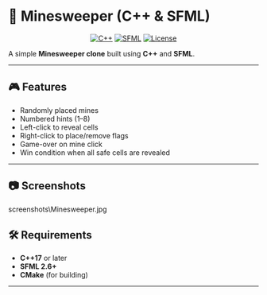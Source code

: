 # 🧩 Minesweeper (C++ & SFML)

<p align="center">
  <a href="#"><img alt="C++" src="https://img.shields.io/badge/C%2B%2B-17+-00599C?logo=c%2B%2B"></a>
  <a href="#"><img alt="SFML" src="https://img.shields.io/badge/SFML-2.6+-8CC445?logo=c%2B%2B"></a>
  <a href="#"><img alt="License" src="https://img.shields.io/badge/License-MIT-informational.svg"></a>
</p>

A simple **Minesweeper clone** built using **C++** and **SFML**.

---

## 🎮 Features

- Randomly placed mines
- Numbered hints (1–8)
- Left-click to reveal cells
- Right-click to place/remove flags
- Game-over on mine click
- Win condition when all safe cells are revealed

---

## 📷 Screenshots

screenshots\Minesweeper.jpg

## 🛠️ Requirements

- **C++17** or later
- **SFML 2.6+**
- **CMake** (for building)

---
